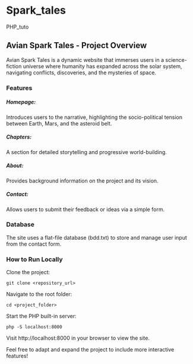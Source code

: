 # Spark_tales
PHP_tuto

## Avian Spark Tales - Project Overview
Avian Spark Tales is a dynamic website that immerses users in a science-fiction
universe where humanity has expanded across the solar system, navigating conflicts,
discoveries, and the mysteries of space.

### Features

##### Homepage:
Introduces users to the narrative, highlighting the socio-political tension between Earth, Mars, and the asteroid belt.
##### Chapters:
A section for detailed storytelling and progressive world-building.
##### About:
Provides background information on the project and its vision.
##### Contact:
Allows users to submit their feedback or ideas via a simple form.

### Database
The site uses a flat-file database (bdd.txt) to store and manage user input from the contact form.

### How to Run Locally

Clone the project:

    git clone <repository_url>


Navigate to the root folder:

    cd <project_folder>

Start the PHP built-in server:

    php -S localhost:8000

Visit http://localhost:8000 in your browser to view the site.

Feel free to adapt and expand the project to include more interactive features!